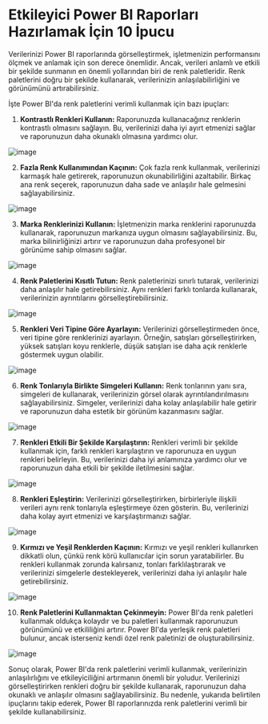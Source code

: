# Etkileyici Power BI Raporları Hazırlamak İçin 10 İpucu

Verilerinizi Power BI raporlarında görselleştirmek, işletmenizin performansını ölçmek ve anlamak için son derece önemlidir. Ancak, verileri anlamlı ve etkili bir şekilde sunmanın en önemli yollarından biri de renk paletleridir. Renk paletlerini doğru bir şekilde kullanarak, verilerinizin anlaşılabilirliğini ve görünümünü artırabilirsiniz.

İşte Power BI'da renk paletlerini verimli kullanmak için bazı ipuçları:

1. **Kontrastlı Renkleri Kullanın:**
Raporunuzda kullanacağınız renklerin kontrastlı olmasını sağlayın. Bu, verilerinizi daha iyi ayırt etmenizi sağlar ve raporunuzun daha okunaklı olmasına yardımcı olur.

![image](https://github.com/aysegulyigitbi/Powerbi/assets/127193220/ccb850fb-ab73-49ea-97c1-3d9b3c7e180a)


2. **Fazla Renk Kullanımından Kaçının:**
Çok fazla renk kullanmak, verilerinizi karmaşık hale getirerek, raporunuzun okunabilirliğini azaltabilir. Birkaç ana renk seçerek, raporunuzun daha sade ve anlaşılır hale gelmesini sağlayabilirsiniz.

![image](https://github.com/aysegulyigitbi/Powerbi/assets/127193220/4f43429e-f060-4595-b44a-2b32dfb79cb8)

3. **Marka Renklerinizi Kullanın:**
İşletmenizin marka renklerini raporunuzda kullanarak, raporunuzun markanıza uygun olmasını sağlayabilirsiniz. Bu, marka bilinirliğinizi artırır ve raporunuzun daha profesyonel bir görünüme sahip olmasını sağlar.

![image](https://github.com/aysegulyigitbi/Powerbi/assets/127193220/b5109ef7-ff69-4569-b0a8-d44ea6755ec6)


4. **Renk Paletlerini Kısıtlı Tutun:**
Renk paletlerinizi sınırlı tutarak, verilerinizi daha anlaşılır hale getirebilirsiniz. Aynı renkleri farklı tonlarda kullanarak, verilerinizin ayrıntılarını görselleştirebilirsiniz.

![image](https://github.com/aysegulyigitbi/Powerbi/assets/127193220/df02e9cf-c64b-46b0-a7b7-c8b029799f55)


5. **Renkleri Veri Tipine Göre Ayarlayın:**
Verilerinizi görselleştirmeden önce, veri tipine göre renklerinizi ayarlayın. Örneğin, satışları görselleştirirken, yüksek satışları koyu renklerle, düşük satışları ise daha açık renklerle göstermek uygun olabilir.
   
![image](https://github.com/aysegulyigitbi/Powerbi/assets/127193220/362b8e46-9a0a-4ad8-a38e-98ab6086512d)


6. **Renk Tonlarıyla Birlikte Simgeleri Kullanın:**
Renk tonlarının yanı sıra, simgeleri de kullanarak, verilerinizin görsel olarak ayrıntılandırılmasını sağlayabilirsiniz. Simgeler, verilerinizi daha kolay anlaşılabilir hale getirir ve raporunuzun daha estetik bir görünüm kazanmasını sağlar.

![image](https://github.com/aysegulyigitbi/Powerbi/assets/127193220/d8210ad9-157b-419f-8632-c4c1a34063c1)


7. **Renkleri Etkili Bir Şekilde Karşılaştırın:**
Renkleri verimli bir şekilde kullanmak için, farklı renkleri karşılaştırın ve raporunuza en uygun renkleri belirleyin. Bu, verilerinizi daha iyi anlamınıza yardımcı olur ve raporunuzun daha etkili bir şekilde iletilmesini sağlar.

![image](https://github.com/aysegulyigitbi/Powerbi/assets/127193220/81a21e7c-80a7-4940-b8a8-3dc606f2aad7)


8. **Renkleri Eşleştirin:**
Verilerinizi görselleştirirken, birbirleriyle ilişkili verileri aynı renk tonlarıyla eşleştirmeye özen gösterin. Bu, verilerinizi daha kolay ayırt etmenizi ve karşılaştırmanızı sağlar.

![image](https://github.com/aysegulyigitbi/Powerbi/assets/127193220/e7a3bc5f-f1c2-4a02-be63-afc3e0961c19)


9. **Kırmızı ve Yeşil Renklerden Kaçının:**
Kırmızı ve yeşil renkleri kullanırken dikkatli olun, çünkü renk körü kullanıcılar için sorun yaratabilirler. Bu renkleri kullanmak zorunda kalırsanız, tonları farklılaştırarak ve verilerinizi simgelerle destekleyerek, verilerinizi daha iyi anlaşılır hale getirebilirsiniz.

![image](https://github.com/aysegulyigitbi/Powerbi/assets/127193220/2309af18-6315-413c-88a3-3c24ab73e3d5)


10. **Renk Paletlerini Kullanmaktan Çekinmeyin:**
Power BI'da renk paletleri kullanmak oldukça kolaydır ve bu paletleri kullanmak raporunuzun görünümünü ve etkililiğini artırır. Power BI'da yerleşik renk paletleri bulunur, ancak isterseniz kendi özel renk paletinizi de oluşturabilirsiniz.

![image](https://github.com/aysegulyigitbi/Powerbi/assets/127193220/56284301-9c04-450b-998c-7970585af55c)


Sonuç olarak, Power BI'da renk paletlerini verimli kullanmak, verilerinizin anlaşılırlığını ve etkileyiciliğini artırmanın önemli bir yoludur. Verilerinizi görselleştirirken renkleri doğru bir şekilde kullanarak, raporunuzun daha okunaklı ve anlaşılır olmasını sağlayabilirsiniz. Bu nedenle, yukarıda belirtilen ipuçlarını takip ederek, Power BI raporlarınızda renk paletlerini verimli bir şekilde kullanabilirsiniz.
